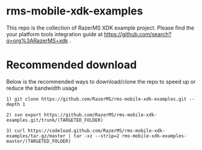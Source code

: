 # rms-mobile-xdk-examples
This repo is the collection of RazerMS XDK example project. Please find the your platform tools integration guide at https://github.com/search?q=org%3ARazerMS+xdk .

# Recommended download
Below is the recommended ways to download/clone the repo to speed up or reduce the bandwidth usage

```
1) git clone https://github.com/RazerMS/rms-mobile-xdk-examples.git --depth 1

2) svn export https://github.com/RazerMS/rms-mobile-xdk-examples.git/trunk/(TARGETED_FOLDER)

3) curl https://codeload.github.com/RazerMS/rms-mobile-xdk-examples/tar.gz/master | tar -xz --strip=2 rms-mobile-xdk-examples-master/(TARGETED_FOLDER)
```

